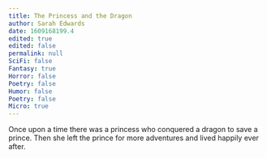 ```yaml
---
title: The Princess and the Dragon
author: Sarah Edwards
date: 1609168199.4
edited: true
edited: false
permalink: null
SciFi: false
Fantasy: true
Horror: false
Poetry: false
Humor: false
Poetry: false
Micro: true
---
```

Once upon a time there was a princess who conquered a dragon to save a prince. Then she left the prince for more adventures and lived happily ever after.
